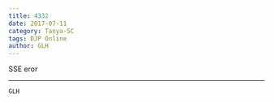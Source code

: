 ```yaml
---
title: 4332
date: 2017-07-11
category: Tanya-SC
tags: DJP Online
author: GLH
---
```


SSE eror

---



`GLH`
